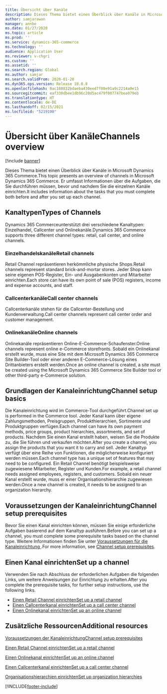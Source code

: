 ```yaml
---
title: Übersicht über Kanäle
description: Dieses Thema bietet einen Überblick über Kanäle in Microsoft Dynamics 365 Commerce.
author: samjarawan
manager: annbe
ms.date: 01/27/2020
ms.topic: article
ms.prod: ''
ms.service: dynamics-365-commerce
ms.technology: ''
audience: Application User
ms.reviewer: v-chgri
ms.custom: ''
ms.assetid: ''
ms.search.region: Global
ms.author: samjar
ms.search.validFrom: 2020-01-20
ms.dyn365.ops.version: Release 10.0.8
ms.openlocfilehash: 8ac188832bdaeba430eed7f08e91a9c2214a0e15
ms.sourcegitcommit: eaf330dbee1db96c20d5ac479f007747bea079eb
ms.translationtype: HT
ms.contentlocale: de-DE
ms.lasthandoff: 02/15/2021
ms.locfileid: "5219100"
---
```

# <a name="channels-overview"></a><span data-ttu-id="7a648-103">Übersicht über Kanäle</span><span class="sxs-lookup"><span data-stu-id="7a648-103">Channels overview</span></span>


[!include [banner](includes/banner.md)]

<span data-ttu-id="7a648-104">Dieses Thema bietet einen Überblick über Kanäle in Microsoft Dynamics 365 Commerce.</span><span class="sxs-lookup"><span data-stu-id="7a648-104">This topic presents an overview of channels in Microsoft Dynamics 365 Commerce.</span></span> <span data-ttu-id="7a648-105">Er umfasst Informationen über die Aufgaben, die Sie durchführen müssen, bevor und nachdem Sie die einzelnen Kanäle einrichten.</span><span class="sxs-lookup"><span data-stu-id="7a648-105">It includes information about the tasks that you must complete both before and after you set up each channel.</span></span>

## <a name="types-of-channels"></a><span data-ttu-id="7a648-106">Kanaltypen</span><span class="sxs-lookup"><span data-stu-id="7a648-106">Types of Channels</span></span>

<span data-ttu-id="7a648-107">Dynamics 365 Commerceunterstützt drei verschiedene Kanaltypen: Einzelhandel, Callcenter und Onlinekanäle.</span><span class="sxs-lookup"><span data-stu-id="7a648-107">Dynamics 365 Commerce supports three different channel types: retail, call center, and online channels.</span></span>

### <a name="retail-channels"></a><span data-ttu-id="7a648-108">Einzelhandelskanäle</span><span class="sxs-lookup"><span data-stu-id="7a648-108">Retail channels</span></span>

<span data-ttu-id="7a648-109">Retail Channel repräsentieren herkömmliche physische Shops.</span><span class="sxs-lookup"><span data-stu-id="7a648-109">Retail channels represent standard brick-and-mortar stores.</span></span> <span data-ttu-id="7a648-110">Jeder Shop kann seine eigenen POS-Register, Ein- und Ausgabenkonten und Mitarbeiter einrichten.</span><span class="sxs-lookup"><span data-stu-id="7a648-110">Each store can have its own point of sale (POS) registers, income and expense accounts, and staff.</span></span> 

### <a name="call-center-channels"></a><span data-ttu-id="7a648-111">Callcenterkanäle</span><span class="sxs-lookup"><span data-stu-id="7a648-111">Call center channels</span></span>

<span data-ttu-id="7a648-112">Callcenterkanäle stehen für die Callcenter-Bestellung und Kundenverwaltung.</span><span class="sxs-lookup"><span data-stu-id="7a648-112">Call center channels represent call center order and customer management.</span></span>

### <a name="online-channels"></a><span data-ttu-id="7a648-113">Onlinekanäle</span><span class="sxs-lookup"><span data-stu-id="7a648-113">Online channels</span></span>

<span data-ttu-id="7a648-114">Onlinekanäle repräsentieren Online-E-Commerce-Schaufenster.</span><span class="sxs-lookup"><span data-stu-id="7a648-114">Online channels represent online e-Commerce storefronts.</span></span> <span data-ttu-id="7a648-115">Sobald ein Onlinekanal erstellt wurde, muss eine Site mit dem Microsoft Dynamics 365 Commerce Site Builder-Tool oder einer anderen E-Commerce-Lösung eines Drittanbieters erstellt werden.</span><span class="sxs-lookup"><span data-stu-id="7a648-115">Once an online channel is created, a site must be created using the Microsoft Dynamics 365 Commerce Site Builder tool or other third-party e-Commerce solution.</span></span>

## <a name="channel-setup-basics"></a><span data-ttu-id="7a648-116">Grundlagen der Kanaleinrichtung</span><span class="sxs-lookup"><span data-stu-id="7a648-116">Channel setup basics</span></span>

<span data-ttu-id="7a648-117">Die Kanaleinrichtung wird im Commerce-Tool durchgeführt.</span><span class="sxs-lookup"><span data-stu-id="7a648-117">Channel set up is performed in the Commerce tool.</span></span> <span data-ttu-id="7a648-118">Jeder Kanal kann über eigene Zahlungsmethoden, Preisgruppen, Produkthierarchien, Sortimente und Produktgruppen verfügen.</span><span class="sxs-lookup"><span data-stu-id="7a648-118">Each channel can have its own payment methods, price groups, product hierarchies, assortments, and set of products.</span></span> <span data-ttu-id="7a648-119">Nachdem Sie einen Kanal erstellt haben, weisen Sie die Produkte zu, die Sie führen und verkaufen möchten.</span><span class="sxs-lookup"><span data-stu-id="7a648-119">After you create a channel, you assign the products that you want it to carry and sell.</span></span> <span data-ttu-id="7a648-120">Jeder Kanaltyp verfügt über eine Reihe von Funktionen, die möglicherweise konfiguriert werden müssen.</span><span class="sxs-lookup"><span data-stu-id="7a648-120">Each channel type has a unique set of features that may need to be configured.</span></span> <span data-ttu-id="7a648-121">Ein Retail Channel benötigt beispielsweise zugewiesene Mitarbeiter, Register und Kunden.</span><span class="sxs-lookup"><span data-stu-id="7a648-121">For example, a retail channel needs assigned employees, registers, and customers.</span></span> <span data-ttu-id="7a648-122">Sobald ein neuer Kanal erstellt wurde, muss er einer Organisationshierarchie zugewiesen werden.</span><span class="sxs-lookup"><span data-stu-id="7a648-122">Once a new channel is created, it needs to be assigned to an organization hierarchy.</span></span>

## <a name="channel-setup-prerequisites"></a><span data-ttu-id="7a648-123">Voraussetzungen der Kanaleinrichtung</span><span class="sxs-lookup"><span data-stu-id="7a648-123">Channel setup prerequisites</span></span>

<span data-ttu-id="7a648-124">Bevor Sie einen Kanal einrichten können, müssen Sie einige erforderliche Aufgaben basierend auf dem Kanaltyp ausführen.</span><span class="sxs-lookup"><span data-stu-id="7a648-124">Before you can set up a channel, you must complete some prerequisite tasks based on the channel type.</span></span> <span data-ttu-id="7a648-125">Weitere Informationen finden Sie unter [Voraussetzungen für die Kanaleinrichtung ](channels-prerequisites.md).</span><span class="sxs-lookup"><span data-stu-id="7a648-125">For more information, see [Channel setup prerequisites](channels-prerequisites.md).</span></span>

## <a name="set-up-a-channel"></a><span data-ttu-id="7a648-126">Einen Kanal einrichten</span><span class="sxs-lookup"><span data-stu-id="7a648-126">Set up a channel</span></span>

<span data-ttu-id="7a648-127">Verwenden Sie nach Abschluss der erforderlichen Aufgaben die folgenden Links, um weitere Anweisungen zur Einrichtung zu erhalten.</span><span class="sxs-lookup"><span data-stu-id="7a648-127">After you complete the prerequisite tasks, for further setup instructions, use the following links.</span></span>

- [<span data-ttu-id="7a648-128">Einen Retail Channel einrichten</span><span class="sxs-lookup"><span data-stu-id="7a648-128">Set up a retail channel</span></span>](channel-setup-retail.md)
- [<span data-ttu-id="7a648-129">Einen Callcenterkanal einrichten</span><span class="sxs-lookup"><span data-stu-id="7a648-129">Set up a call center channel</span></span>](channel-setup-callcenter.md)
- [<span data-ttu-id="7a648-130">Einen Onlinekanal einrichten</span><span class="sxs-lookup"><span data-stu-id="7a648-130">Set up an online channel</span></span>](channel-setup-online.md)

<!--
## Post-channel configuration

After you create a channel, you may need to complete some of the below tasks:

- [Add channel to an organizational hierarchy](add-channel-org-hierarchy.md)
- Set up fulfillment groups. (LINK TBD)
- Configure the POS registers for the store. (LINK TBD)
- Assign product assortments to the store. (LINK TBD)
- Process assortments to generate the list of products that are included in the assortment and to make the products available in the retail store. (LINK TBD)
- Send data such as number sequences, hardware profiles, and POS screen layouts to the Retail POS registers.(LINK TBD)
- Publish the retail store to send store data to Retail POS. (LINK TBD)
- Run the jobs to send the store data to Retail POS. (LINK TBD)
-->

## <a name="additional-resources"></a><span data-ttu-id="7a648-131">Zusätzliche Ressourcen</span><span class="sxs-lookup"><span data-stu-id="7a648-131">Additional resources</span></span>

[<span data-ttu-id="7a648-132">Voraussetzungen der Kanaleinrichtung</span><span class="sxs-lookup"><span data-stu-id="7a648-132">Channel setup prerequisites</span></span>](channels-prerequisites.md)

[<span data-ttu-id="7a648-133">Einen Retail Channel einrichten</span><span class="sxs-lookup"><span data-stu-id="7a648-133">Set up a retail channel</span></span>](channel-setup-retail.md)
    
[<span data-ttu-id="7a648-134">Einen Onlinekanal einrichten</span><span class="sxs-lookup"><span data-stu-id="7a648-134">Set up an online channel</span></span>](channel-setup-online.md)

[<span data-ttu-id="7a648-135">Einen Callcenterkanal einrichten</span><span class="sxs-lookup"><span data-stu-id="7a648-135">Set up a call center channel</span></span>](channel-setup-callcenter.md)

[<span data-ttu-id="7a648-136">Organisationshierarchien einrichten</span><span class="sxs-lookup"><span data-stu-id="7a648-136">Set up organization hierarchies</span></span>](channels-org-hierarchies.md)


[!INCLUDE[footer-include](../includes/footer-banner.md)]